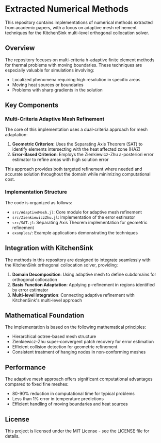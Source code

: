 # Extracted Numerical Methods

This repository contains implementations of numerical methods extracted from academic papers, with a focus on adaptive mesh refinement techniques for the KitchenSink multi-level orthogonal collocation solver.

## Overview

The repository focuses on multi-criteria h-adaptive finite element methods for thermal problems with moving boundaries. These techniques are especially valuable for simulations involving:

- Localized phenomena requiring high resolution in specific areas
- Moving heat sources or boundaries
- Problems with sharp gradients in the solution

## Key Components

### Multi-Criteria Adaptive Mesh Refinement

The core of this implementation uses a dual-criteria approach for mesh adaptation:

1. **Geometric Criterion**: Uses the Separating Axis Theorem (SAT) to identify elements intersecting with the heat affected zone (HAZ)
2. **Error-Based Criterion**: Employs the Zienkiewicz-Zhu a-posteriori error estimator to refine areas with high solution error

This approach provides both targeted refinement where needed and accurate solution throughout the domain while minimizing computational cost.

### Implementation Structure

The code is organized as follows:

- `src/AdaptiveMesh.jl`: Core module for adaptive mesh refinement
- `src/ZienkiewiczZhu.jl`: Implementation of the error estimator
- `src/SAT.jl`: Separating Axis Theorem implementation for geometric refinement
- `examples/`: Example applications demonstrating the techniques

## Integration with KitchenSink

The methods in this repository are designed to integrate seamlessly with the KitchenSink orthogonal collocation solver, providing:

1. **Domain Decomposition**: Using adaptive mesh to define subdomains for orthogonal collocation
2. **Basis Function Adaptation**: Applying p-refinement in regions identified by error estimator
3. **Multi-level Integration**: Connecting adaptive refinement with KitchenSink's multi-level approach

## Mathematical Foundation

The implementation is based on the following mathematical principles:

- Hierarchical octree-based mesh structure
- Zienkiewicz-Zhu super-convergent patch recovery for error estimation
- Efficient collision detection for geometric refinement
- Consistent treatment of hanging nodes in non-conforming meshes

## Performance

The adaptive mesh approach offers significant computational advantages compared to fixed fine meshes:

- 80-90% reduction in computational time for typical problems
- Less than 1% error in temperature predictions
- Efficient handling of moving boundaries and heat sources

## License

This project is licensed under the MIT License - see the LICENSE file for details.